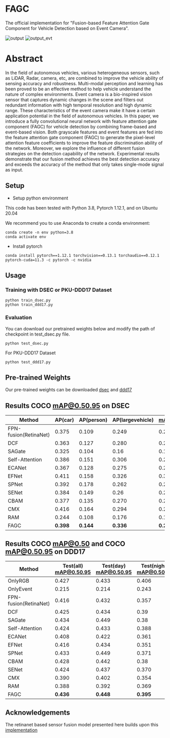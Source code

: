# FAGC

The official implementation for "Fusion-based Feature Attention Gate Component for Vehicle Detection based on Event Camera".

![output](https://github.com/HuCaoFighting/FAGC/tree/main/img)
![output_evt](https://github.com/HuCaoFighting/FAGC/tree/main/img)

# Abstract
In the field of autonomous vehicles, various heterogeneous sensors, such as LiDAR, Radar, camera, etc, are combined to improve the vehicle ability of sensing accuracy and robustness. Multi-modal perception and learning has been proved to be an effective method to help vehicle understand the nature of complex environments. Event camera is a bio-inspired vision sensor that captures dynamic changes in the scene and filters out redundant information with high temporal resolution and high dynamic range. These characteristics of the event camera make it have a certain application potential in the field of autonomous vehicles. In this paper, we introduce a fully convolutional neural network with feature attention gate component (FAGC) for vehicle detection by combining frame-based and event-based vision. Both grayscale features and event features are fed into the feature attention gate component (FAGC) to generate the pixel-level attention feature coefficients to improve the feature discrimination ability of the network. Moreover, we explore the influence of different fusion strategies on the detection capability of the network. Experimental results demonstrate that our fusion method achieves the best detection accuracy and exceeds the accuracy of the method that only takes single-mode signal as input.

## Setup
- Setup python environment

This code has been tested with Python 3.8, Pytorch 1.12.1, and on Ubuntu 20.04

We recommend you to use Anaconda to create a conda environment:

```
conda create -n env python=3.8
conda activate env
```
- Install pytorch

```
conda install pytorch==1.12.1 torchvision==0.13.1 torchaudio==0.12.1 pytorch-cuda=11.3 -c pytorch -c nvidia
```

## Usage 
### Training with DSEC or PKU-DDD17 Dataset

```
python train_dsec.py
python train_ddd17.py
```
### Evaluation
You can download our pretrained weights below and modify the path of checkpoint in test_dsec.py file.
```
python test_dsec.py
```
For PKU-DDD17 Dataset
```
python test_ddd17.py
```

## Pre-trained Weights

Our pre-trained weights can be downloaded [dsec](https://drive.google.com/file/d/1wdC6UrZXG4sYU0Zvbtdk3EX3C5mPWaoK/view?usp=sharing) and [ddd17](https://drive.google.com/file/d/1DjIdpDD1lMHJ99S1_JSYHmPHmd7lSS-m/view?usp=sharing)

## Results COCO mAP@0.50.95 on DSEC 

| Method             | AP(car) | AP(person) | AP(largevehicle) | mAP@0.50.95 |
| ------------------ | ------- | ---------- | ---------------- | ----------- |
| FPN-fusion(RetinaNet) | 0.375   | 0.109      | 0.249            | 0.244       |
| DCF                | 0.363   | 0.127      | 0.280            | 0.257       |
| SAGate             | 0.325   | 0.104      | 0.16            | 0.196       |
| Self-Attention     | 0.386   | 0.151      | 0.306            | 0.281       |
| ECANet             | 0.367    | 0.128      | 0.275            | 0.257       |
| EFNet              | 0.411   | 0.158      | 0.326            | 0.3       |
| SPNet              | 0.392   | 0.178      | 0.262            | 0.277       |
| SENet              | 0.384   | 0.149      | 0.26            | 0.262       |
| CBAM               | 0.377   | 0.135      | 0.270            | 0.261       |
| CMX               | 0.416   | 0.164      | 0.294            | 0.291       |
| RAM               | 0.244   | 0.108      | 0.176            | 0.176       |
| FAGC               | **0.398**   | **0.144**      | **0.336**            | **0.293**       |

## Results COCO mAP@0.50 and COCO mAP@0.50.95 on DDD17
| Method                    | Test(all) mAP@0.50.95 | Test(day) mAP@0.50.95 | Test(night) mAP@0.50.95 | Test(all) mAP@0.50 | Test(day) mAP@0.50 | Test(night) mAP@0.50 |
| ------------------------- | --------------------- | --------------------- | ----------------------- | ------------------ | ------------------ | -------------------- |
| OnlyRGB                   | 0.427                 | 0.433                 | 0.406                   | 0.827              | 0.829              | 0.825                |
| OnlyEvent                 | 0.215        | 0.214     | 0.243       |0.465        | 0.436     | 0.600       |
| FPN-fusion(RetinaNet) | 0.416        | 0.432     | 0.357       |0.819       | 0.828    | 0.789      |
| DCF                   | 0.425        | 0.434     | 0.39        |0.834        | 0.842     | 0.804       |
| SAGate                | 0.434        | 0.449     | 0.38        |0.820        | 0.825     | 0.804       |
| Self-Attention        | 0.424        | 0.433     | 0.388       |0.826        | 0.834    | 0.811       |
| ECANet                | 0.408        | 0.422     | 0.361       |0.822        | 0.831     | 0.790      |
| EFNet                 | 0.416        | 0.434     | 0.351       |0.830        | 0.844     | 0.787       |
| SPNet                 | 0.433        | 0.449     | 0.371       |0.847        | 0.861     | 0.789      |
| CBAM                  | 0.428        | 0.442     | 0.38        |0.819        | 0.823     | 0.810    |
| SENet                 | 0.424        | 0.437     | 0.370       |0.816      | 0.827     | 0.774       |
| CMX                 | 0.390        | 0.402     | 0.354       |0.804      | 0.807     | 0.796       |
| RAM                 | 0.388        | 0.392     | 0.369       |0.796      | 0.799     | 0.782       |
| FAGC                      | **0.436**        | **0.448**     | **0.395**       |**0.852**        | **0.859**     | **0.826**       |


## Acknowledgements
The retinanet based sensor fusion model presented here builds upon this [implementation](https://github.com/abhishek1411/event-rgb-fusion/)
